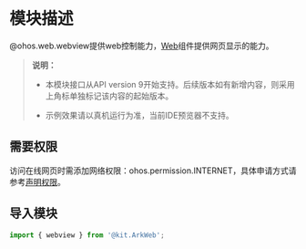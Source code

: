 # 模块描述

@ohos.web.webview提供web控制能力，[Web](arkts-basic-components-web.md)组件提供网页显示的能力。

> **说明：**
>
> - 本模块接口从API version 9开始支持。后续版本如有新增内容，则采用上角标单独标记该内容的起始版本。
>
> - 示例效果请以真机运行为准，当前IDE预览器不支持。

## 需要权限

访问在线网页时需添加网络权限：ohos.permission.INTERNET，具体申请方式请参考[声明权限](../../security/AccessToken/declare-permissions.md)。

## 导入模块

```ts
import { webview } from '@kit.ArkWeb';
```
